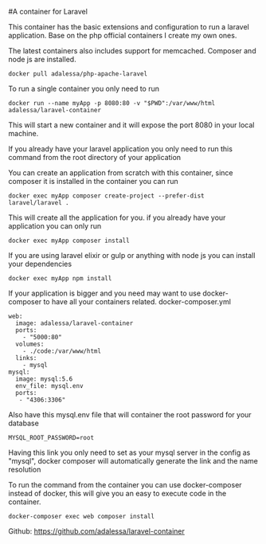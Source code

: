 #A container for Laravel

This container has the basic extensions and configuration to run a laravel application. Base on the php official containers I create my own ones.

The latest containers also includes support for memcached. Composer and node js are installed.

    docker pull adalessa/php-apache-laravel

To run a single container you only need to run

    docker run --name myApp -p 8080:80 -v "$PWD":/var/www/html adalessa/laravel-container
 


 This will start a new container and it will expose the port 8080 in your local machine.

If you already have your laravel application you only need to run this command from the root directory of your application

You can create an application from scratch with this container, since composer it is installed in the container you can run

    docker exec myApp composer create-project --prefer-dist laravel/laravel .

 This will create all the application for you.
 if you already have your application you can only run 

    docker exec myApp composer install
 If you are using laravel elixir or gulp or anything with node js you can install your dependencies

    docker exec myApp npm install
 
 If your application is bigger and you need may want to use docker-composer to have all your containers related.
 docker-composer.yml 

    web:
      image: adalessa/laravel-container
      ports:
        - "5000:80"
      volumes:
        - ./code:/var/www/html
      links:
        - mysql
    mysql:
      image: mysql:5.6
      env_file: mysql.env
      ports:
       - "4306:3306"
Also have this mysql.env file that will container the root password for your database

    MYSQL_ROOT_PASSWORD=root


Having this link you only need to set as your mysql server in the config as "mysql", docker composer will automatically generate the link and the name resolution

To run the command from the container you can use docker-composer instead of docker, this will give you an easy to execute code in the container. 

    docker-composer exec web composer install

  
Github: https://github.com/adalessa/laravel-container

